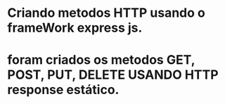 # Criando metodos HTTP usando o frameWork express js.
# foram criados os metodos GET, POST, PUT, DELETE USANDO HTTP response estático.

